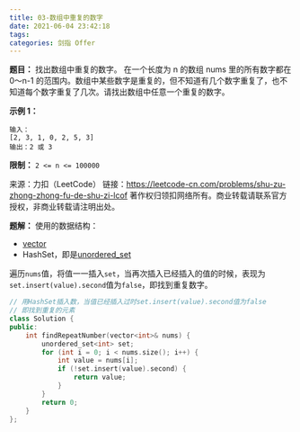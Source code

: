 ```yaml
---
title: 03-数组中重复的数字
date: 2021-06-04 23:42:18
tags:
categories: 剑指 Offer
---
```


**题目：**
找出数组中重复的数字。
在一个长度为 n 的数组 nums 里的所有数字都在 0～n-1 的范围内。数组中某些数字是重复的，但不知道有几个数字重复了，也不知道每个数字重复了几次。请找出数组中任意一个重复的数字。

<!-- more -->

**示例 1：**
```
输入：
[2, 3, 1, 0, 2, 5, 3]
输出：2 或 3 
```

**限制：**
`2 <= n <= 100000`

来源：力扣（LeetCode）
链接：https://leetcode-cn.com/problems/shu-zu-zhong-zhong-fu-de-shu-zi-lcof
著作权归领扣网络所有。商业转载请联系官方授权，非商业转载请注明出处。

**题解：**
使用的数据结构：
* [vector](https://zh.cppreference.com/w/cpp/container/vector)
* HashSet，即是[unordered_set](https://zh.cppreference.com/w/cpp/container/unordered_set)

遍历`nums`值，将值一一插入`set`，当再次插入已经插入的值的时候，表现为`set.insert(value).second`值为`false`，即找到重复数字。

```cpp
// 用HashSet插入数，当值已经插入过时set.insert(value).second值为false
// 即找到重复的元素
class Solution {
public:
    int findRepeatNumber(vector<int>& nums) {
        unordered_set<int> set;
        for (int i = 0; i < nums.size(); i++) {
            int value = nums[i];
            if (!set.insert(value).second) {
                return value;
            }
        }
        return 0;
    }
};
```
